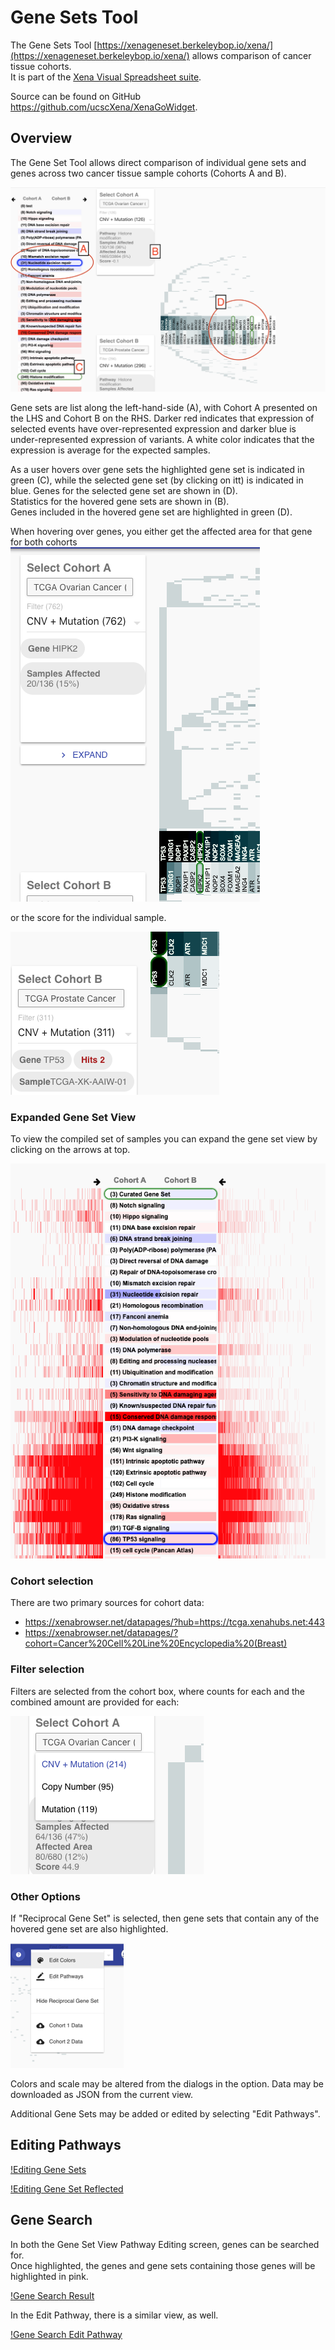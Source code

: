# Gene Sets Tool

The Gene Sets Tool [https://xenageneset.berkeleybop.io/xena/](https://xenageneset.berkeleybop.io/xena/) allows comparison of cancer tissue cohorts.  
It is part of the [Xena Visual Spreadsheet suite](https://xenabrowser.net/heatmap/).

Source can be found on GitHub <https://github.com/ucscXena/XenaGoWidget>.

## Overview

The Gene Set Tool allows direct comparison of individual gene sets and genes across two cancer tissue sample cohorts (Cohorts A and B).

![Overview](../geneset/images/Overview1.png)

Gene sets are list along the left-hand-side (A), with Cohort A presented on the LHS and Cohort B on the RHS. 
Darker red indicates that expression of selected events have over-represented expression and darker blue is under-represented expression of variants.
A white color indicates that the expression is average for the expected samples.

As a user hovers over gene sets the highlighted gene set is indicated in green (C), while the selected gene set (by clicking on itt) is indicated in blue. 
Genes for the selected gene set are shown in (D).  
Statistics for the hovered gene sets are shown in (B).   
Genes included in the hovered gene set are highlighted in green (D).


When hovering over genes, you either get the affected area for that gene for both cohorts 
![Gene Label Hover](../geneset/images/GeneLabelHover.png)

or the score for the individual sample.

![Gene Sample Hover](../geneset/images/GeneSampleHover.png)


### Expanded Gene Set View

To view the compiled set of samples you can expand the gene set view by clicking on the arrows at top.

![Expanded Gene Set](../geneset/images/ExpandedGeneSetViewer.png)
 
 
### Cohort selection

There are two primary sources for cohort data:

- https://xenabrowser.net/datapages/?hub=https://tcga.xenahubs.net:443
- https://xenabrowser.net/datapages/?cohort=Cancer%20Cell%20Line%20Encyclopedia%20(Breast)


### Filter selection

Filters are selected from the cohort box, where counts for each and the combined amount are provided for each:


![Filter Set](../geneset/images/FilterSelector.png)


### Other Options

If "Reciprocal Gene Set" is selected, then gene sets that contain any of the hovered gene set are also highlighted.

![Options](../geneset/images/Options1_200.png)

Colors and scale may be altered from the dialogs in the option.  Data may be downloaded as JSON from the current view.

Additional Gene Sets may be added or edited by selecting "Edit Pathways".

## Editing Pathways

[!Editing Gene Sets](../geneset/images/EditGeneSet1.png)

[!Editing Gene Set Reflected](../geneset/images/EditGeneSetReflected.png)

## Gene Search

In both the Gene Set View Pathway Editing screen, genes can be searched for.  
Once highlighted, the genes and gene sets containing those genes will be highlighted in pink. 

[!Gene Search Result](../geneset/images/GeneSetViewerGeneSearch.png)

In the Edit Pathway, there is a similar view, as well.

[!Gene Search Edit Pathway](../geneset/images/EditPathwayGeneSearch.png)
